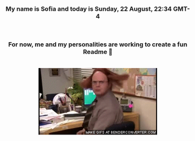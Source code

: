 


<div align="center">
<h3 >My name is Sofia and today is Sunday, 22 August, 22:34 GMT-4</h3><br>
<h3 >For now, me and my personalities are working to create a fun Readme 👋
</h3><br>
<img src='img/dwight.gif' alt='working...'/>
</div>
